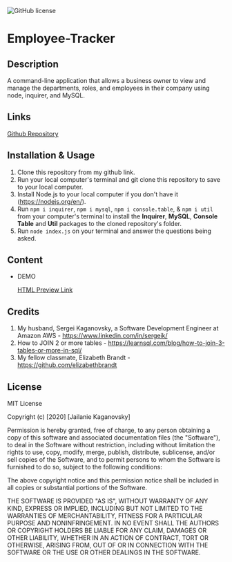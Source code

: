 ![GitHub license](https://img.shields.io/badge/license-MIT-blue.svg)

# Employee-Tracker

## Description
A command-line application that allows a business owner to view and manage the departments, roles, and employees in their company using node, inquirer, and MySQL.

## Links
[Github Repository](https://github.com/jkaganovsky/Employee-Tracker)

## Installation & Usage
1. Clone this repository from my github link.
1. Run your local computer's terminal and git clone this repository to save to your local computer.
1. Install Node.js to your local computer if you don't have it (https://nodejs.org/en/).
1. Run `npm i inquirer`, `npm i mysql`, `npm i console.table`, & `npm i util` from your computer's terminal to install the **Inquirer**, **MySQL**, **Console Table** and **Util** packages to the cloned repository's folder.
1. Run `node index.js` on your terminal and answer the questions being asked.

## Content
* DEMO

    [HTML Preview Link](https://drive.google.com/file/d/1GFaNG7Ga8Q1QYAofJCmbIKwbxb_-wvj-/view)

## Credits
1. My husband, Sergei Kaganovsky, a Software Development Engineer at Amazon AWS - https://www.linkedin.com/in/sergeik/
1. How to JOIN 2 or more tables - https://learnsql.com/blog/how-to-join-3-tables-or-more-in-sql/
1. My fellow classmate, Elizabeth Brandt - https://github.com/elizabethbrandt

## License
MIT License

Copyright (c) [2020] [Jailanie Kaganovsky]

Permission is hereby granted, free of charge, to any person obtaining a copy
of this software and associated documentation files (the "Software"), to deal
in the Software without restriction, including without limitation the rights
to use, copy, modify, merge, publish, distribute, sublicense, and/or sell
copies of the Software, and to permit persons to whom the Software is
furnished to do so, subject to the following conditions:

The above copyright notice and this permission notice shall be included in all
copies or substantial portions of the Software.

THE SOFTWARE IS PROVIDED "AS IS", WITHOUT WARRANTY OF ANY KIND, EXPRESS OR
IMPLIED, INCLUDING BUT NOT LIMITED TO THE WARRANTIES OF MERCHANTABILITY,
FITNESS FOR A PARTICULAR PURPOSE AND NONINFRINGEMENT. IN NO EVENT SHALL THE
AUTHORS OR COPYRIGHT HOLDERS BE LIABLE FOR ANY CLAIM, DAMAGES OR OTHER
LIABILITY, WHETHER IN AN ACTION OF CONTRACT, TORT OR OTHERWISE, ARISING FROM,
OUT OF OR IN CONNECTION WITH THE SOFTWARE OR THE USE OR OTHER DEALINGS IN THE
SOFTWARE.

